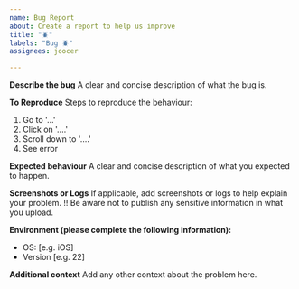 ```yaml
---
name: Bug Report
about: Create a report to help us improve
title: "🪲"
labels: "Bug 🪲"
assignees: joocer

---
```


**Describe the bug**
A clear and concise description of what the bug is.

**To Reproduce**
Steps to reproduce the behaviour:
1. Go to '...'
2. Click on '....'
3. Scroll down to '....'
4. See error

**Expected behaviour**
A clear and concise description of what you expected to happen.

**Screenshots or Logs**
If applicable, add screenshots or logs to help explain your problem.
!! Be aware not to publish any sensitive information in what you upload.

**Environment (please complete the following information):**
 - OS: [e.g. iOS]
 - Version [e.g. 22]

**Additional context**
Add any other context about the problem here.
